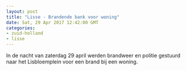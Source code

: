 ```yaml
---
layout: post
title: "Lisse - Brandende bank voor woning"
date: Sat, 29 Apr 2017 12:42:00 GMT
categories: 
- zuid-holland 
- lisse 
---
```


In de nacht van zaterdag 29 april werden brandweer en politie gestuurd naar het Lisbloemplein voor een brand bij een woning.
